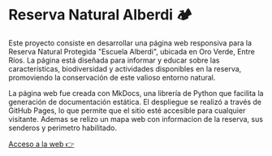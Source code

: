 # Reserva Natural Alberdi 🏕

Este proyecto consiste en desarrollar una página web responsiva para la Reserva Natural Protegida "Escuela Alberdi", ubicada en Oro Verde, Entre Ríos. La página está diseñada para informar y educar sobre las características, biodiversidad y actividades disponibles en la reserva, promoviendo la conservación de este valioso entorno natural.

La página web fue creada con MkDocs, una librería de Python que facilita la generación de documentación estática. El despliegue se realizó a través de GitHub Pages, lo que permite que el sitio esté accesible para cualquier visitante. Ademas se relizo un mapa web con informacion de la reserva, sus senderos y perimetro habilitado.

[Acceso a la web 👉](https://ceregeo.github.io/reserva_alberdi/)

